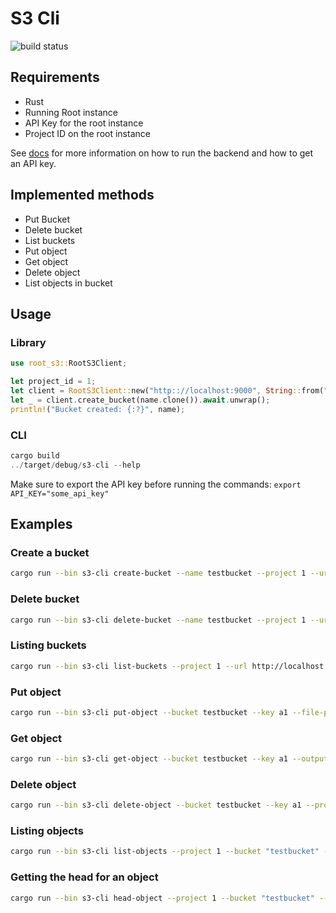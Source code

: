 # S3 Cli

![build status](https://github.com/rootitnow/root-s3/actions/workflows/main.yml/badge.svg)

## Requirements

- Rust
- Running Root instance
- API Key for the root instance
- Project ID on the root instance

See [docs](../backend/readme.md) for more information on how to run the backend and how to get an API key.

## Implemented methods

- Put Bucket
- Delete bucket
- List buckets
- Put object
- Get object
- Delete object
- List objects in bucket

## Usage

### Library

```rust
use root_s3::RootS3Client;

let project_id = 1;
let client = RootS3Client::new("http:://localhost:9000", String::from("api_key"), project_id).expect("client created");
let _ = client.create_bucket(name.clone()).await.unwrap();
println!("Bucket created: {:?}", name);
```

### CLI

```rust
cargo build
../target/debug/s3-cli --help
```

Make sure to export the API key before running the commands: `export API_KEY="some_api_key"`

## Examples

### Create a bucket

```bash
cargo run --bin s3-cli create-bucket --name testbucket --project 1 --url http://localhost:9000
```

### Delete bucket

```bash
cargo run --bin s3-cli delete-bucket --name testbucket --project 1 --url http://localhost:9000
```

### Listing buckets

```bash
cargo run --bin s3-cli list-buckets --project 1 --url http://localhost:9000
```

### Put object

```bash
cargo run --bin s3-cli put-object --bucket testbucket --key a1 --file-path ./Cargo.toml --project 1 --url http://localhost:9000
```

### Get object

```bash
cargo run --bin s3-cli get-object --bucket testbucket --key a1 --output Cargo.toml.download --project 1 --url http://localhost:9000
```

### Delete object

```bash
cargo run --bin s3-cli delete-object --bucket testbucket --key a1 --project 1 --url http://localhost:9000
```

### Listing objects

```bash
cargo run --bin s3-cli list-objects --project 1 --bucket "testbucket" --url http://localhost:9000
```

### Getting the head for an object

```bash
cargo run --bin s3-cli head-object --project 1 --bucket "testbucket" --key "a1" --url http://localhost:9000
```
